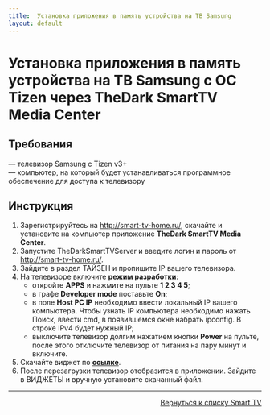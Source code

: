 ```yaml
---
title:  Установка приложения в память устройства на ТВ Samsung
layout: default
---
```


# Установка приложения в память устройства на ТВ Samsung с ОС Tizen через TheDark SmartTV Media Center

## Требования
— телевизор Samsung c Tizen v3+  
— компьютер, на который будет устанавливаться программное обеспечение для доступа к телевизору

## Инструкция
1. Зарегистрируйтесь на <a href="http://smart-tv-home.ru" target="_blank" rel="noopener noreferrer">http://smart-tv-home.ru/</a>, скачайте и установите на компьютер приложение **TheDark SmartTV Media Center**.
2. Запустите TheDarkSmartTVServer и введите логин и пароль от <a href="http://smart-tv-home.ru" target="_blank" rel="noopener noreferrer">http://smart-tv-home.ru/</a>.
3. Зайдите в раздел ТАЙЗЕН и пропишите IP вашего телевизора.
4. На телевизоре включите **режим разработки**:
    - откройте **APPS** и нажмите на пульте **1 2 3 4 5**;
    - в графе **Developer mode** поставьте **On**;
    - в поле **Host PC IP** необходимо ввести локальный IP вашего компьютера.
      Чтобы узнать IP компьютера необходимо нажать Поиск, ввести cmd, в появившемся окне набрать ipconfig. В строке IPv4 будет нужный IP;
    - выключите телевизор долгим нажатием кнопки **Power** на пульте, после этого отключите телевизор от питания на пару минут и включите.
  5. Скачайте виджет по <a href="https://cdnservices.link/dl/tizen/kinopub.tv.wgt" target="_blank" rel="noopener noreferrer">**ссылке**</a>.
  6. После перезагрузки телевизор отобразится в приложении. Зайдите в ВИДЖЕТЫ и вручную установите скачанный файл.

---
<p align="right"><a href="https://lazykpub.github.io/Lazykpub/pages/smarttv">Вернуться к списку Smart TV</a></p>
